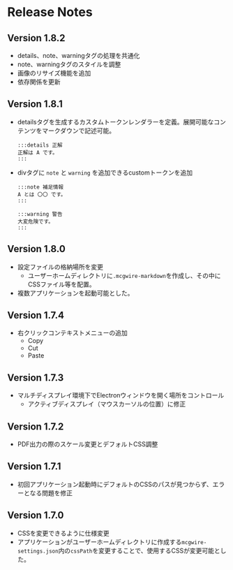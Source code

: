 # Release Notes

## Version 1.8.2

- details、note、warningタグの処理を共通化
- note、warningタグのスタイルを調整
- 画像のリサイズ機能を追加
- 依存関係を更新

## Version 1.8.1

- detailsタグを生成するカスタムトークンレンダラーを定義。展開可能なコンテンツをマークダウンで記述可能。
    ```
    :::details 正解
    正解は A です。
    :::
    ```
    
- divタグに `note` と `warning` を追加できるcustomトークンを追加
    ```
    :::note 補足情報
    A とは 〇〇 です。
    :::
    ```

    ```
    :::warning 警告
    大変危険です。
    :::
    ```

## Version 1.8.0

- 設定ファイルの格納場所を変更
    - ユーザーホームディレクトリに`.mcgwire-markdown`を作成し、その中にCSSファイル等を配置。
- 複数アプリケーションを起動可能とした。

## Version 1.7.4

- 右クリックコンテキストメニューの追加
    - Copy
    - Cut
    - Paste

## Version 1.7.3

- マルチディスプレイ環境下でElectronウィンドウを開く場所をコントロール
    - アクティブディスプレイ（マウスカーソルの位置）に修正

## Version 1.7.2

- PDF出力の際のスケール変更とデフォルトCSS調整

## Version 1.7.1

- 初回アプリケーション起動時にデフォルトのCSSのパスが見つからず、エラーとなる問題を修正

## Version 1.7.0

- CSSを変更できるように仕様変更
- アプリケーションがユーザーホームディレクトリに作成する`mcgwire-settings.json`内の`cssPath`を変更することで、使用するCSSが変更可能とした。